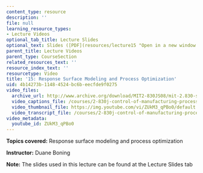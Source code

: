 ```yaml
---
content_type: resource
description: ''
file: null
learning_resource_types:
- Lecture Videos
optional_tab_title: Lecture Slides
optional_text: Slides ([PDF](resources/lecture15 "Open in a new window."))
parent_title: Lecture Videos
parent_type: CourseSection
related_resources_text: ''
resource_index_text: ''
resourcetype: Video
title: '15: Response Surface Modeling and Process Optimization'
uid: 4b14273b-1148-4524-bc6b-eecfde9f0275
video_files:
  archive_url: http://www.archive.org/download/MIT2-830JS08/mit-2.830-s08-lec15_300k.mp4
  video_captions_file: /courses/2-830j-control-of-manufacturing-processes-sma-6303-spring-2008/4d9dcc54949d5c219ea9ea6a003e2f09_ZUkM3_qPBo0.vtt
  video_thumbnail_file: https://img.youtube.com/vi/ZUkM3_qPBo0/default.jpg
  video_transcript_file: /courses/2-830j-control-of-manufacturing-processes-sma-6303-spring-2008/49bbad6c493580895d9439588f0689b9_ZUkM3_qPBo0.pdf
video_metadata:
  youtube_id: ZUkM3_qPBo0
---
```


**Topics covered:** Response surface modeling and process optimization

**Instructor:** Duane Boning

**Note:** The slides used in this lecture can be found at the Lecture Slides tab